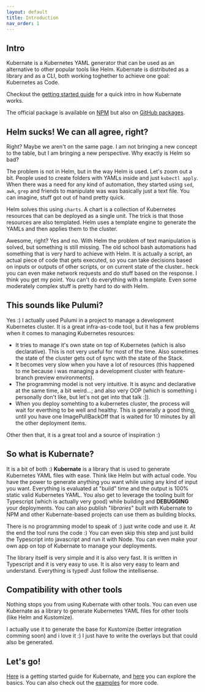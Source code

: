 ```yaml
---
layout: default
title: Introduction
nav_order: 1
---
```


## Intro

Kubernate is a Kubernetes YAML generator that can be used as an alternative to other popular tools like Helm. Kubernate is distributed as a library and as a CLI, both working toghether to achieve one goal: Kubernetes as Code.

Checkout the [getting started guide](/getting-started) for a quick intro in how Kubernate works.

The official package is available on [NPM](https://npmjs.org/kubernate) but also on [GitHub packages](https://github.com/laurci/kubernate/packages/963222).

## Helm sucks! We can all agree, right?

Right? Maybe we aren't on the same page. I am not bringing a new concept to the table, but I am bringing a new perspective. Why exactly is Helm so bad?

The problem is not in Helm, but in the way Helm is used. Let's zoom out a bit. People used to create folders with YAMLs inside and just `kubectl apply`. When there was a need for any kind of automation, they started using `sed`, `awk`, `grep` and friends to manipulate was was basically just a text file. You can imagine, stuff got out of hand pretty quick.

Helm solves this using `charts`. A chart is a collection of Kubernetes resources that can be deployed as a single unit. The trick is that those resources are also templated. Helm uses a template engine to generate the YAMLs and then applies them to the cluster.

Awesome, right? Yes and no. With Helm the problem of text manipulation is solved, but something is still missing. The old school bash automations had something that is very hard to achieve with Helm. It is actually a script, an actual piece of code that gets executed, so you can take decisions based on inputs or outputs of other scripts, or on current state of the cluster.. heck you can even make network requests and do stuff based on the response. I think you get my point. You can't do everything with a template. Even some moderately complex stuff is pretty hard to do with Helm.

## This sounds like Pulumi?

Yes :) I actually used Pulumi in a project to manage a development Kubernetes cluster. It is a great infra-as-code tool, but it has a few problems when it comes to managing Kubernetes resources:

-   It tries to manage it's own state on top of Kubernetes (which is also declarative). This is not very useful for most of the time. Also sometimes the state of the cluster gets out of sync with the state of the Stack.
-   It becomes very slow when you have a lot of resources (this happened to me because i was managing a development cluster with feature-branch preview environments).
-   The programming model is not very intuitive. It is async and declarative at the same time, a bit weird...; and also very OOP (which is something i personally don't like, but let's not get into that talk :]).
-   When you deploy somehting to a kubernetes cluster, the process will wait for everthing to be well and healthy. This is generally a good thing, until you have one ImagePullBackOff that is waited for 10 minutes by all the other deployment items.

Other then that, it is a great tool and a source of inspiration :)

## So what is Kubernate?

It is a bit of both :) **Kubernate** is a library that is used to generate Kubernetes YAML files with ease. Think like Helm but with actual code. You have the power to generate anything you want while using any kind of input you want. Everything is evaluated at "build" time and the output is 100% static valid Kubernetes YAML. You also get to leverage the tooling built for Typescript (which is actually very good) while building and **DEBUGGING** your deployments. You can also publish "_libraries_" built with Kubernate to NPM and other Kubernate-based projects can use them as building blocks.

There is no programming model to speak of :) just write code and use it. At the end the tool runs the code :) You can even skip this step and just build the Typescript into javascript and run it with Node. You can even make your own app on top of Kubernate to manage your deployments.

The library itself is very simple and it is also very fast. It is written in Typescript and it is very easy to use. It is also very easy to learn and understand. Everything is typed! Just follow the intellisense.

## Compatibility with other tools

Nothing stops you from using Kubernate with other tools. You can even use Kubernate as a library to generate Kubernetes YAML files for other tools (like Helm and Kustomize).

I actually use it to generate the base for Kustomize (better integration comming soon) and i love it :) I just have to write the overlays but that could also be generated.

## Let's go!

[Here](/getting-started) is a getting started guide for Kubernate, and [here](/basics) you can explore the basics. You can also check out the [examples](https://github.com/laurci/kubernate-examples) for more code.
